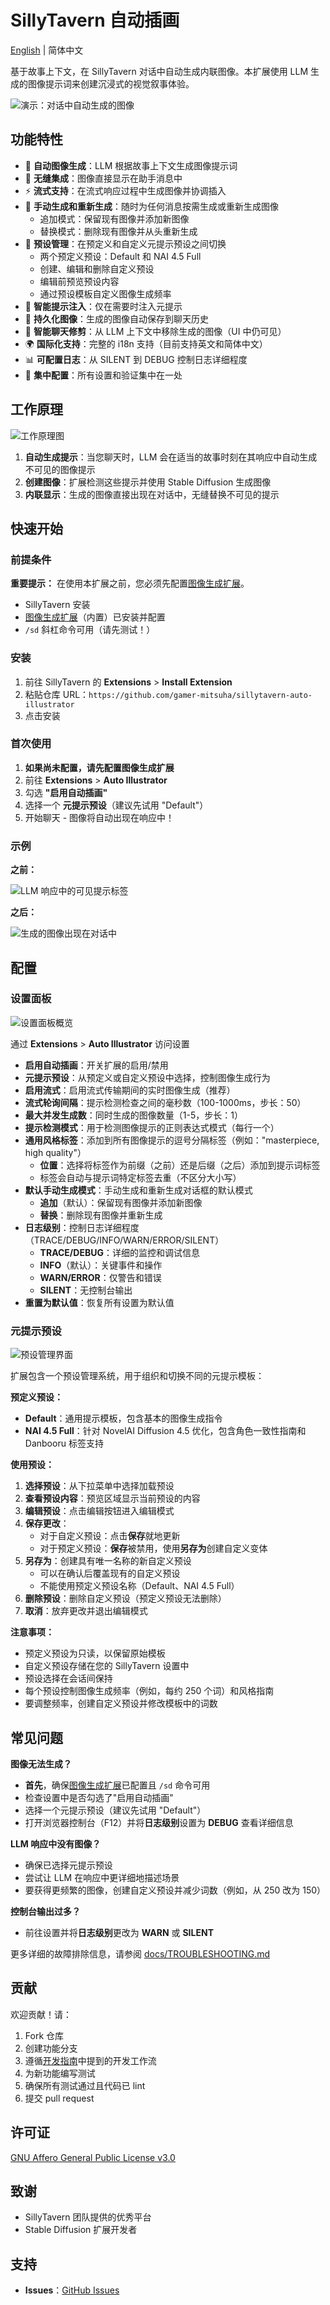 # SillyTavern 自动插画

[English](README.md) | 简体中文

基于故事上下文，在 SillyTavern 对话中自动生成内联图像。本扩展使用 LLM 生成的图像提示词来创建沉浸式的视觉叙事体验。

![演示：对话中自动生成的图像](docs/images/demo-conversation.png)

## 功能特性

- 🎨 **自动图像生成**：LLM 根据故事上下文生成图像提示词
- 🔄 **无缝集成**：图像直接显示在助手消息中
- ⚡ **流式支持**：在流式响应过程中生成图像并协调插入
- 🔁 **手动生成和重新生成**：随时为任何消息按需生成或重新生成图像
  - 追加模式：保留现有图像并添加新图像
  - 替换模式：删除现有图像并从头重新生成
- 🎯 **预设管理**：在预定义和自定义元提示预设之间切换
  - 两个预定义预设：Default 和 NAI 4.5 Full
  - 创建、编辑和删除自定义预设
  - 编辑前预览预设内容
  - 通过预设模板自定义图像生成频率
- 📝 **智能提示注入**：仅在需要时注入元提示
- 💾 **持久化图像**：生成的图像自动保存到聊天历史
- 🧹 **智能聊天修剪**：从 LLM 上下文中移除生成的图像（UI 中仍可见）
- 🌍 **国际化支持**：完整的 i18n 支持（目前支持英文和简体中文）
- 📊 **可配置日志**：从 SILENT 到 DEBUG 控制日志详细程度
- 🔧 **集中配置**：所有设置和验证集中在一处

## 工作原理

![工作原理图](docs/images/how-it-works.png)

1. **自动生成提示**：当您聊天时，LLM 会在适当的故事时刻在其响应中自动生成不可见的图像提示
2. **创建图像**：扩展检测这些提示并使用 Stable Diffusion 生成图像
3. **内联显示**：生成的图像直接出现在对话中，无缝替换不可见的提示

## 快速开始

### 前提条件

**重要提示：** 在使用本扩展之前，您必须先配置[图像生成扩展](https://docs.sillytavern.app/extensions/stable-diffusion/)。

- SillyTavern 安装
- [图像生成扩展](https://docs.sillytavern.app/extensions/stable-diffusion/)（内置）已安装并配置
- `/sd` 斜杠命令可用（请先测试！）

### 安装

1. 前往 SillyTavern 的 **Extensions** > **Install Extension**
2. 粘贴仓库 URL：`https://github.com/gamer-mitsuha/sillytavern-auto-illustrator`
3. 点击安装

### 首次使用

1. **如果尚未配置，请先配置图像生成扩展**
2. 前往 **Extensions** > **Auto Illustrator**
3. 勾选 **"启用自动插画"**
4. 选择一个 **元提示预设**（建议先试用 "Default"）
5. 开始聊天 - 图像将自动出现在响应中！

### 示例

**之前：**

![LLM 响应中的可见提示标签](docs/images/example-before.png)

**之后：**

![生成的图像出现在对话中](docs/images/example-after.png)

## 配置

### 设置面板

![设置面板概览](docs/images/settings-panel.png)

通过 **Extensions** > **Auto Illustrator** 访问设置

- **启用自动插画**：开关扩展的启用/禁用
- **元提示预设**：从预定义或自定义预设中选择，控制图像生成行为
- **启用流式**：启用流式传输期间的实时图像生成（推荐）
- **流式轮询间隔**：提示检测检查之间的毫秒数（100-1000ms，步长：50）
- **最大并发生成数**：同时生成的图像数量（1-5，步长：1）
- **提示检测模式**：用于检测图像提示的正则表达式模式（每行一个）
- **通用风格标签**：添加到所有图像提示的逗号分隔标签（例如："masterpiece, high quality"）
  - **位置**：选择将标签作为前缀（之前）还是后缀（之后）添加到提示词标签
  - 标签会自动与提示词特定标签去重（不区分大小写）
- **默认手动生成模式**：手动生成和重新生成对话框的默认模式
  - **追加**（默认）：保留现有图像并添加新图像
  - **替换**：删除现有图像并重新生成
- **日志级别**：控制日志详细程度（TRACE/DEBUG/INFO/WARN/ERROR/SILENT）
  - **TRACE/DEBUG**：详细的监控和调试信息
  - **INFO**（默认）：关键事件和操作
  - **WARN/ERROR**：仅警告和错误
  - **SILENT**：无控制台输出
- **重置为默认值**：恢复所有设置为默认值

### 元提示预设

![预设管理界面](docs/images/preset-management.png)

扩展包含一个预设管理系统，用于组织和切换不同的元提示模板：

**预定义预设：**
- **Default**：通用提示模板，包含基本的图像生成指令
- **NAI 4.5 Full**：针对 NovelAI Diffusion 4.5 优化，包含角色一致性指南和 Danbooru 标签支持

**使用预设：**
1. **选择预设**：从下拉菜单中选择加载预设
2. **查看预设内容**：预览区域显示当前预设的内容
3. **编辑预设**：点击编辑按钮进入编辑模式
4. **保存更改**：
   - 对于自定义预设：点击**保存**就地更新
   - 对于预定义预设：**保存**被禁用，使用**另存为**创建自定义变体
5. **另存为**：创建具有唯一名称的新自定义预设
   - 可以在确认后覆盖现有的自定义预设
   - 不能使用预定义预设名称（Default、NAI 4.5 Full）
6. **删除预设**：删除自定义预设（预定义预设无法删除）
7. **取消**：放弃更改并退出编辑模式

**注意事项：**
- 预定义预设为只读，以保留原始模板
- 自定义预设存储在您的 SillyTavern 设置中
- 预设选择在会话间保持
- 每个预设控制图像生成频率（例如，每约 250 个词）和风格指南
- 要调整频率，创建自定义预设并修改模板中的词数

## 常见问题

**图像无法生成？**
- **首先**，确保[图像生成扩展](https://docs.sillytavern.app/extensions/stable-diffusion/)已配置且 `/sd` 命令可用
- 检查设置中是否勾选了"启用自动插画"
- 选择一个元提示预设（建议先试用 "Default"）
- 打开浏览器控制台（F12）并将**日志级别**设置为 **DEBUG** 查看详细信息

**LLM 响应中没有图像？**
- 确保已选择元提示预设
- 尝试让 LLM 在响应中更详细地描述场景
- 要获得更频繁的图像，创建自定义预设并减少词数（例如，从 250 改为 150）

**控制台输出过多？**
- 前往设置并将**日志级别**更改为 **WARN** 或 **SILENT**

更多详细的故障排除信息，请参阅 [docs/TROUBLESHOOTING.md](docs/TROUBLESHOOTING.md)

## 贡献

欢迎贡献！请：

1. Fork 仓库
2. 创建功能分支
3. 遵循[开发指南](docs/DEVELOPMENT.md)中提到的开发工作流
4. 为新功能编写测试
5. 确保所有测试通过且代码已 lint
6. 提交 pull request

## 许可证

[GNU Affero General Public License v3.0](LICENSE)

## 致谢

- SillyTavern 团队提供的优秀平台
- Stable Diffusion 扩展开发者

## 支持

- **Issues**：[GitHub Issues](https://github.com/gamer-mitsuha/sillytavern-auto-illustrator/issues)
